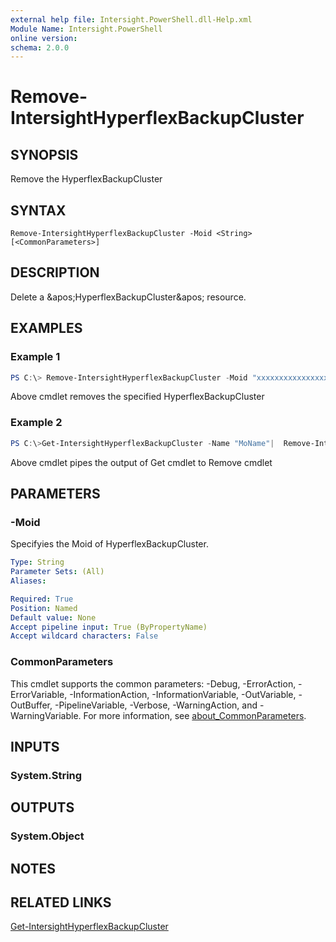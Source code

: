 ```yaml
---
external help file: Intersight.PowerShell.dll-Help.xml
Module Name: Intersight.PowerShell
online version:
schema: 2.0.0
---
```


# Remove-IntersightHyperflexBackupCluster

## SYNOPSIS
Remove the HyperflexBackupCluster

## SYNTAX

```
Remove-IntersightHyperflexBackupCluster -Moid <String> [<CommonParameters>]
```

## DESCRIPTION
Delete a &amp;apos;HyperflexBackupCluster&amp;apos; resource.

## EXAMPLES

### Example 1
```powershell
PS C:\> Remove-IntersightHyperflexBackupCluster -Moid "xxxxxxxxxxxxxxxxxxxxxxxxxxx"
```
Above cmdlet removes the specified HyperflexBackupCluster 

### Example 2
```powershell
PS C:\>Get-IntersightHyperflexBackupCluster -Name "MoName"|  Remove-IntersightHyperflexBackupCluster
```
Above cmdlet pipes the output of Get cmdlet to Remove cmdlet

## PARAMETERS

### -Moid
Specifyies the Moid of HyperflexBackupCluster.

```yaml
Type: String
Parameter Sets: (All)
Aliases:

Required: True
Position: Named
Default value: None
Accept pipeline input: True (ByPropertyName)
Accept wildcard characters: False
```

### CommonParameters
This cmdlet supports the common parameters: -Debug, -ErrorAction, -ErrorVariable, -InformationAction, -InformationVariable, -OutVariable, -OutBuffer, -PipelineVariable, -Verbose, -WarningAction, and -WarningVariable. For more information, see [about_CommonParameters](http://go.microsoft.com/fwlink/?LinkID=113216).

## INPUTS

### System.String

## OUTPUTS

### System.Object
## NOTES

## RELATED LINKS

[Get-IntersightHyperflexBackupCluster](./Get-IntersightHyperflexBackupCluster.md)

